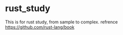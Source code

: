 # rust_study
This is for rust study, from sample to complex. refrence https://github.com/rust-lang/book
